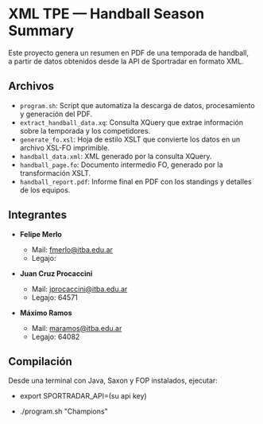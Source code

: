 # XML TPE — Handball Season Summary

Este proyecto genera un resumen en PDF de una temporada de handball,  
a partir de datos obtenidos desde la API de Sportradar en formato XML.

## Archivos

- `program.sh`: Script que automatiza la descarga de datos, procesamiento y generación del PDF.
- `extract_handball_data.xq`: Consulta XQuery que extrae información sobre la temporada y los competidores.
- `generate_fo.xsl`: Hoja de estilo XSLT que convierte los datos en un archivo XSL-FO imprimible.
- `handball_data.xml`: XML generado por la consulta XQuery.
- `handball_page.fo`: Documento intermedio FO, generado por la transformación XSLT.
- `handball_report.pdf`: Informe final en PDF con los standings y detalles de los equipos.

## Integrantes

- **Felipe Merlo**  
  - Mail: fmerlo@itba.edu.ar  
  - Legajo:

- **Juan Cruz Procaccini**  
  - Mail: jprocaccini@itba.edu.ar  
  - Legajo: 64571

- **Máximo Ramos**  
  - Mail: maramos@itba.edu.ar  
  - Legajo: 64082

## Compilación

Desde una terminal con Java, Saxon y FOP instalados, ejecutar:

- export SPORTRADAR_API=(su api key)

- ./program.sh "Champions"